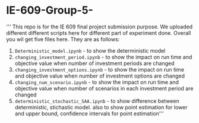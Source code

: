 # IE-609-Group-5-
''' This repo is for the IE 609 final project submission purpose. We uploaded different different scripts here for different part of experiment done.
Overall you wil get five files here. They are as follows:
1. `Deterministic_model.ipynb` - to show the deterministic model 
2. `changing_investment_period.ipynb` - to show the impact on run time and objective value when number of investment periods are changed
3. `changing_investment_options.ipynb` - to show the impact on run time and objective value when number of investment options are changed
4. `changing_num_scenario.ipynb` - to show the impact on run time and objective value when number of scenarios in each investment period are changed
5. `deterministic_stochastic_SAA.ipynb` - to show difference between deterministic, stichastic model. also to show point estimation for lower 
and upper bound, confidence intervals for point estimation'''

